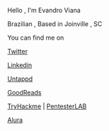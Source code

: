 Hello , I'm Evandro Viana 

Brazilian , Based in Joinville , SC 


You can find me on 

[Twitter](http://twitter.com/vianaweb)

[Linkedin](http://linkedin.com/in/vianaweb)

[Untappd](https://untappd.com/user/vianaweb)

[GoodReads](https://www.goodreads.com/user/show/41233474-evandro-viana)

[TryHackme](https://tryhackme.com/p/vianaweb) | [PentesterLAB](https://pentesterlab.com/profile/vianaweb)

[Alura](https://cursos.alura.com.br/user/vianaweb)


